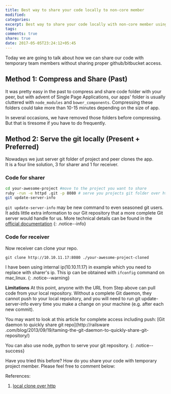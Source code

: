 ```yaml
---
title: Best way to share your code locally to non-core member
modified:
categories:
excerpt: Best way to share your code locally with non-core member using git, ruby/node/python.
tags:
comments: true
share: true
date: 2017-05-05T23:24:12+05:45
---
```


Today we are going to talk about how we can share our code with temporary team members without sharing proper github/bitbucket access.

## Method 1: Compress and Share (Past)
It was pretty easy in the past to compress and share code folder with your peer, but with advent of Single Page Applications, our apps' folder is usually cluttered with `node_modules` and `bower_components`. Compressing these folders could take more than 10-15 minutes depending on the size of app.

In several occasions, we have removed those folders before compressing. But that is tiresome if you have to do
frequently.

## Method 2: Serve the git locally (Present + Preferred)
Nowadays we just server git folder of project and peer clones the app.<br> It is a four line solution, 3 for sharer
and 1 for receiver.

### Code for sharer
```sh
cd your-awesome-project #move to the project you want to share
ruby -run -e httpd .git -p 8080 # serve you projects git folder over http on port 8080
git update-server-info
```

`git update-server-info` may be new command to even seasoned git users. It adds little extra information to our Git repository that a more complete Git server would handle for us. More technical details can be found in the [official
documentation](https://git-scm.com/docs/git-update-server-info)
{: .notice--info}

### Code for receiver
Now receiver can clone your repo.

```
git clone http://10.10.11.17:8080 ./your-awesome-project-cloned
```

I have been using internal ip(10.10.11.17) in example which you need to replace with sharer's ip.
This ip can be obtained with `ifconfig` command on mac,linux.
{: .notice--warning}

**Limitations**
At this point, anyone with the URL from Step above can pull code from your local repository. Without a complete Git daemon, they cannot push to your local repository, and you will need to run git update-server-info every time you make a change on your machine (e.g. after each new commit).

You may want to look at this article for complete access including push:
[Git daemon to quickly share git repo](http://railsware
.com/blog/2013/09/19/taming-the-git-daemon-to-quickly-share-git-repository/)

You can also use node, python to serve your git repository.
{: .notice--success}

Have you tried this before? How do you share your code with temporary project member. Please feel free to
comment below:

References:
1. [local clone over http](http://blog.testdouble.com/posts/2017-02-01-local-clone-over-http.html)
